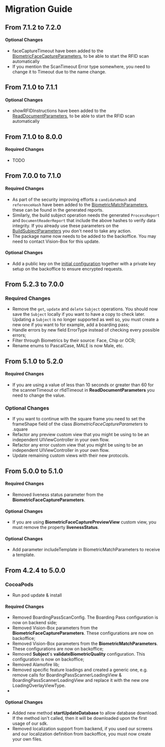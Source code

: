 # Migration Guide

## From 7.1.2 to 7.2.0
#### Optional Changes
- faceCaptureTimeout have been added to the [BiometricFaceCaptureParameters](../Features/FaceCapture/FaceCapture_Index.md#initiate-scan), to be able to start the RFID scan automatically
- If you mention the ScanTimeout Error type somewhere, you need to change it to Timeout due to the name change.

## From 7.1.0 to 7.1.1
#### Optional Changes
- showRFIDInstructions have been added to the [ReadDocumentParameters](../Features/DocumentReader/DocumentReader_Index.md#initiate-scan), to be able to start the RFID scan automatically

## From 7.1.0 to 8.0.0
#### Required Changes
- TODO

## From 7.0.0 to 7.1.0
#### Required Changes
- As part of the security improving efforts a `candidateHash` and `referenceHash` have been added to the [BiometricMatchParameters](../Features/BiometricMatch/BiometricMatch_Index.md#initiate-match), these can be found in the generated reports.
- Similarly, the build subject operation needs the generated `ProcessReport` and `DocumentReaderReport` that include the above hashes to verify data integrity. If you already use these parameters on the [BuildSubjectParameters](../Features/SubjectManagement/SubjectManagement_Index.md#subject-operations) you don't need to take any action.
- The package name now needs to be added to the backoffice. You may need to contact Vision-Box for this update.

#### Optional Changes
- Add a public key on the [initial configuration](../index.md#apiconfig) together with a private key setup on the backoffice to ensure encrypted requests.


## From 5.2.3 to 7.0.0
### Required Changes
- Remove the `get`, `update` and `delete` `Subject` operations. You should now save the `Subject` locally if you want to have a copy to check later. Updating a `Subject` is no longer supported as well so, you must create a new one if you want to for example, add a boarding pass;
- Handle errors by new field ErrorType instead of checking every possible errors;
- Filter through Biometrics by their source: Face, Chip or OCR;
- Rename enums to PascalCase, MALE is now Male, etc.

##  From 5.1.0 to 5.2.0

#### Required Changes
- If you are using a value of less than 10 seconds or greater than 60 for the scannerTimeout or rfidTimeout in  **ReadDocumentParameters** you need to change the value.

### Optional Changes
- If you want to continue with the square frame you need to set the frameShape field of the class *BiometricFaceCaptureParameters* to .square
- Refactor any preview custom view that you might be using to be an independent UIViewController in your own flow.
- Refactor any error custom view that you might be using to be an independent UIViewController in your own flow.
- Update remaining custom views with their new protocols.

##  From 5.0.0 to 5.1.0

#### Required Changes
- Removed liveness status parameter from the **BiometricFaceCaptureParameters**.

#### Optional Changes
- If you are using **BiometricFaceCapturePreviewView** custom view, you must remove the property **livenessStatus**.

#### Optional Changes
- Add parameter includeTemplate in BiometricMatchParameters to receive a template.

## From 4.2.4 to 5.0.0

### CocoaPods
- Run pod update & install

#### Required Changes
- Removed BoardingPassScanConfig. The Boarding Pass configuration is now on backend side;
- Removed Vision-Box parameters from the **BiometricFaceCaptureParameters**. These configurations are now on backoffice;
- Removed Vision-Box parameters from the **BiometricMatchParameters**. These configurations are now on backoffice;
- Removed **Subject**'s **validateBiometricQuality** configuration. This configuration is now on backoffice;
- Removed Alamofire lib;
- Removed specific feature loadings and created a generic one, e.g. remove calls for BoardingPassScannerLoadingView & BoardingPassScannerLoadingView and replace it with the new one LoadingOverlayViewType.
- 
#### Optional Changes
- Added new method **startUpdateDatabase** to allow database download. If the method isn't called, then it will be downloaded upon the first usage of our sdk.
- Removed localization support from backend, if you used our screens and our localization definition from backoffice, you must now create your own files.

